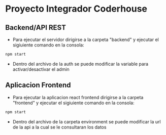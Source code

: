 # Proyecto Integrador Coderhouse


## Backend/API REST

- Para ejecutar el servidor dirigirse a la carpeta "backend" y ejecutar el sigiuiente comando en la consola:
```bash
npm start
```
- Dentro del archivo de la auth se puede modificar la variable para activar/desactivar el admin

## Aplicacion Frontend

- Para ejecutar la aplicacion react frontend dirigirse a la carpeta "frontend" y ejecutar el sigiuiente comando en la consola:
```bash
npm start
```

- Dentro del archivo de la carpeta environment se puede modificar la url de la api a la cual se le consultaran los datos
